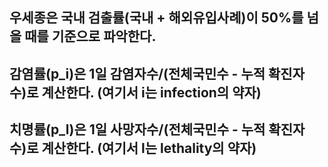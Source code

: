 <h2>우세종은 국내 검출률(국내 + 해외유입사례)이 50%를 넘을 때를 기준으로 파악한다.</h2>
<h2>감염률(p_i)은 1일 감염자수/(전체국민수 - 누적 확진자 수)로 계산한다. (여기서 i는 infection의 약자)</h2>
<h2>치명률(p_l)은 1일 사망자수/(전체국민수 - 누적 확진자 수)로 계산한다. (여기서 l는 lethality의 약자)</h2>